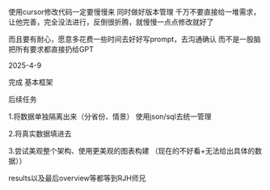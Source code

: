 使用cursor修改代码一定要慢慢来
同时做好版本管理
千万不要直接给一堆需求，让他完善，完全没法进行，反倒很折腾，就慢慢一点点修改就好了

而且要有耐心，愿意多花费一些时间去好好写prompt，去沟通确认
而不是一股脑把所有要求都直接扔给GPT



2025-4-9 

完成 基本框架

后续任务

1.将数据单独隔离出来（分省份、情景） 使用json/sql去统一管理

2.将真实数据填进去

3.尝试美观整个架构、使用更美观的图表构建 （现在的不好看+无法给出具体的数据））


results以及最后overview等都等到RJH师兄
